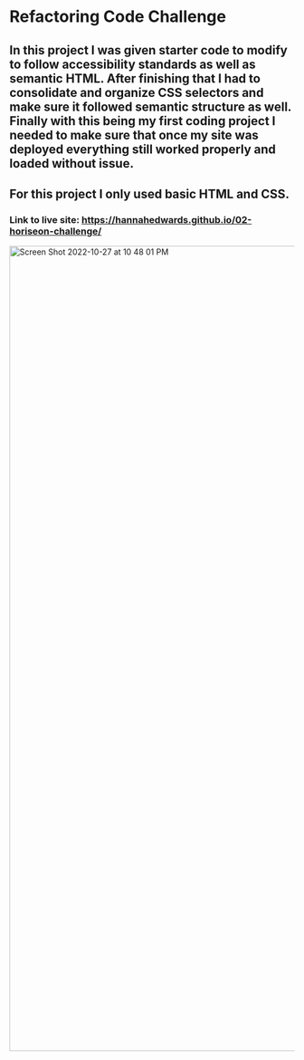 # Refactoring Code Challenge
## In this project I was given starter code to modify to follow accessibility standards as well as semantic HTML. After finishing that I had to consolidate and organize CSS selectors and make sure it followed semantic structure as well. Finally with this being my first coding project I needed to make sure that once my site was deployed everything still worked properly and loaded without issue.
## For this project I only used basic HTML and CSS.
### Link to live site: https://hannahedwards.github.io/02-horiseon-challenge/
<img width="1422" alt="Screen Shot 2022-10-27 at 10 48 01 PM" src="https://user-images.githubusercontent.com/44388330/198485850-e8d653c0-d73d-45fb-960b-2626071e0a0c.png">
